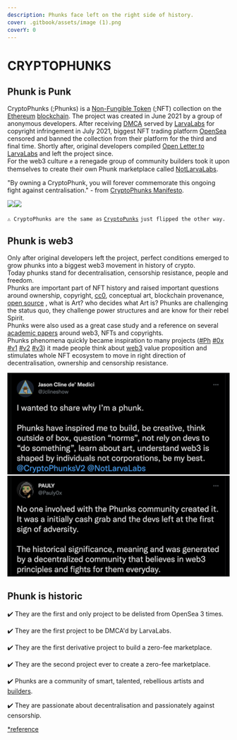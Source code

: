 ```yaml
---
description: Phunks face left on the right side of history.
cover: .gitbook/assets/image (1).png
coverY: 0
---
```


# CRYPTOPHUNKS

## Phunk is Punk

CryptoPhunks (;Phunks) is a [Non-Fungible Token](https://en.wikipedia.org/wiki/Non-fungible\_token) (;NFT) collection on the [Ethereum](https://en.wikipedia.org/wiki/Ethereum) [blockchain](https://en.wikipedia.org/wiki/Blockchain). The project was created in June 2021 by a group of anonymous developers. After receiving [DMCA](https://twitter.com/CryptoPhunks/status/1415001685986922499?s=20\&t=YRRn6i6uXhGV5Cgl\_pJeQA) served by [LarvaLabs](https://larvalabs.com) for copyright infringement in July 2021, biggest NFT trading platform [OpenSea](https://opensea.io) censored and banned the collection from their platform for the third and final time. Shortly after, original developers compiled [Open Letter to LarvaLabs](https://foundation.app/@cryptophunks/foundation/62017) and left the project since.\
For the web3 culture :fist: a renegade group of community builders took it upon themselves to create their own Phunk marketplace called [NotLarvaLabs](NLL/notlarvalabs.md).

"By owning a CryptoPhunk, you will forever commemorate this ongoing fight against centralisation." - from [CryptoPhunks Manifesto](https://phunks.medium.com/the-cryptophunks-manifesto-785c7348e558).

![](<.gitbook/assets/Phunk\_4156 (1).png>)![](.gitbook/assets/Phunk\_4156.png)

&#x20;`⚠️ CryptoPhunks are the same as` [`CryptoPunks`](https://larvalabs.com/cryptopunks) `just flipped the other way.`&#x20;

## Phunk is web3

Only after original developers left the project, perfect conditions emerged to grow phunks into a biggest web3 movement in history of crypto. \
Today phunks stand for decentralisation, censorship resistance, people and freedom. \
Phunks are important part of NFT history and raised important questions around ownership, copyright, [cc0](https://creativecommons.org/publicdomain/zero/1.0/deed.en), conceptual art, blockchain provenance, [open source](open-sourced.md) , what is Art? who decides what Art is? Phunks are challenging the status quo, they challenge power structures and are know for their rebel Spirit.\
Phunks were also used as a great case study and a reference on several [academic papers](https://papers.ssrn.com/sol3/papers.cfm?abstract\_id=4029323) around web3, NFTs and copyrights. \
Phunks phenomena quickly became inspiration to many projects ([#Ph](https://twitter.com/hashtag/Ph?src=hashtag\_click) [#0x](https://twitter.com/hashtag/0x?src=hashtag\_click) [#v1](https://twitter.com/hashtag/v1?src=hashtag\_click) [#v2](https://twitter.com/hashtag/v2?src=hashtag\_click) [#v3](https://twitter.com/hashtag/v3?src=hashtag\_click)) it made people think about [web3](https://en.wikipedia.org/wiki/Web3) value proposition and stimulates whole NFT ecosystem to move in right direction of decentralisation, ownership and censorship resistance.&#x20;

&#x20;      ![](<.gitbook/assets/Bildschirmfoto 2022-03-10 um 21.18.54.png>)           ![](<.gitbook/assets/Bildschirmfoto 2022-03-10 um 21.18.31.png>)

## Phunk is historic

✔️ They are the first and only project to be delisted from OpenSea 3 times.&#x20;

✔️ They are the first project to be DMCA'd by LarvaLabs.&#x20;

✔️ They are the first derivative project to build a zero-fee marketplace.

✔️ They are the second project ever to create a zero-fee marketplace.&#x20;

✔️ Phunks are a community of smart, talented, rebellious artists and [builders](open-sourced.md).&#x20;

✔️ They are passionate about decentralisation and passionately against censorship.

[\*reference](https://twitter.com/OG\_Kenobi\_Hello/status/1501653643237466116?s=20\&t=YRRn6i6uXhGV5Cgl\_pJeQA)
